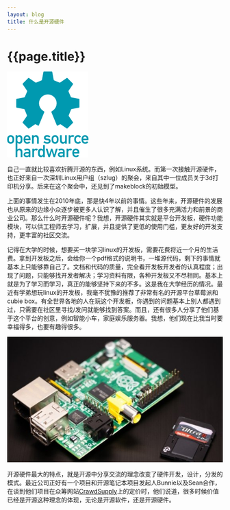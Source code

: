 ```yaml
---
layout: blog
title: 什么是开源硬件
---
```

# {{page.title}}

![](/assets/img/open-hardware-1.png)

自己一直就比较喜欢折腾开源的东西，例如Linux系统。而第一次接触开源硬件，也正好来自一次深圳Linux用户组（szlug）的聚会，来自其中一位成员关于3d打印机分享。后来在这个聚会中，还见到了makeblock的初始模型。

上面的事情发生在2010年底，那是快4年以前的事情。这些年来，开源硬件的发展也从原来的边缘小众逐步被更多人认识了解，并且催生了很多充满活力和前景的商业公司。那么什么时开源硬件呢？我想，开源硬件其实就是平台开发板，硬件功能模块，可以供工程师去学习，扩展，并且提供了更低的使用门槛，更友好的开发支持，更丰富的社区交流。

记得在大学的时候，想要买一块学习linux的开发板，需要花费将近一个月的生活费。拿到开发板之后，会给你一个pdf格式的说明书，一堆源代码，剩下的事情就基本上只能够靠自己了。文档和代码的质量，完全看开发板开发者的认真程度；出现了问题，只能够找开发者解决；学习资料有限，各种开发板又不尽相同。基本上就是为了学习而学习，真正的能够坚持下来的不多。这是我在大学经历的情况。最近有学弟想玩linux的开发板，我毫不犹豫的推荐了非常有名的开源平台草莓派和cubie box。有全世界各地的人在玩这个开发板，你遇到的问题基本上别人都遇到过，只需要在社区里寻找/发问就能够找到答案。而且，还有很多人分享了他们基于这个平台的创意，例如智能小车，家庭娱乐服务器。我想，他们现在比我当时要幸福得多，也要有趣得很多。

![](/assets/img/raspberry-pi.jpg)

开源硬件最大的特点，就是开源中分享交流的理念改变了硬件开发，设计，分发的模式。最近公司正好有一个项目和开源笔记本项目发起人Bunnie以及Sean合作，在谈到他们项目在众筹网站[CrawdSupply](https://www.crowdsupply.com/kosagi/novena-open-laptop)上的定价时，他们说道，很多时候价值已经是开源这种理念的体现，无论是开源软件，还是开源硬件。



